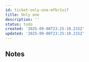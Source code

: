 ```yaml
---
id: ticket-only-one-mfbr1vif
title: Only one
description: ''
status: todo
created: '2025-09-08T23:25:10.215Z'
updated: '2025-09-08T23:25:10.215Z'
---
```


## Notes

